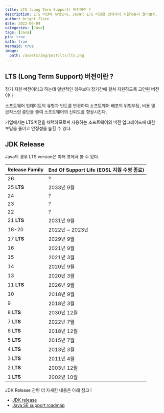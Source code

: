 ```yaml
---
title: LTS (Long Term Support) 버전이란 ?
description: LTS 버전이 무엇인지, Java의 LTS 버전은 언제까지 지원되는지 알아보자.
author: bright-flare
date: 2022-06-04
categories: [Java]
tags: [Java]
pin: true
math: true
mermaid: true
image:
  path: /assets/img/post/lts/lts.png
---
```


## **LTS (Long Term Support) 버전이란 ?**
 
장기 지원 버전이라고 하는데 일반적인 경우보다 장기간에 걸쳐 지원하도록 고안된 버전이다  

소프트웨어 업데이트의 유형과 빈도를 변경하여 소프트웨어 배포의 위험부담, 비용 및 급작스런 중단을 줄여 소프트웨어의 신뢰도를 향상시킨다.  

기업에서는 LTS버전을 채택하므로써 사용하는 소프트웨어의 버전 업그레이드에 대한 부담을 줄이고 안정성을 높힐 수 있다.  

## JDK Release

Java의 경우 LTS version은 아래 표에서 볼 수 있다.

| Release Family | End Of Support Life (EOSL 지원 수명 종료)|
|:---------------|:-----------------------------------|
| 26             | ?                                  |
| 25 **LTS**     | 2033년 9월                           |
| 24             | ?                                  |
| 23             | ?                                  |
| 22             | ?                                  |
| 21 **LTS**     | 2031년 9월                           |
| 18-20          | 2022년 ~ 2023년                      |
| 17 **LTS**     | 2029년 9월                           |
| 16             | 2021년 9월                           |
| 15             | 2021년 3월                           |
| 14             | 2020년 9월                           |
| 13             | 2020년 3월                           |
| 11 **LTS**     | 2026년 9월                           |
| 10             | 2018년 9월                           |
| 9              | 2018년 3월                           |
| 8 **LTS**      | 2030년 12월                          |
| 7 **LTS**      | 2022년 7월                           |
| 6 **LTS**      | 2018년 12월                          |
| 5 **LTS**      | 2015년 7월                           |
| 4 **LTS**      | 2013년 3월                           |
| 3 **LTS**      | 2011년 4월                           |
| 2 **LTS**      | 2003년 12월                          |
| 1 **LTS**      | 2002년 10월                          |

JDK Release 관련 더 자세한 내용은 아래 참고 !  

- [JDK release](https://www.java.com/releases/)
- [Java SE support roadmap](https://www.oracle.com/kr/java/technologies/java-se-support-roadmap.html)